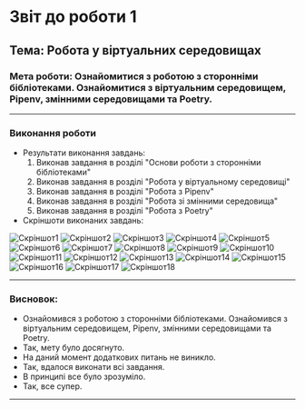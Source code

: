 # Звіт до роботи 1
## Тема: Робота у віртуальних середовищах
### Мета роботи: Ознайомитися з роботою з сторонніми бібліотеками. Ознайомитися з віртуальним середовищем, Pipenv, змінними середовищами та Poetry. 
---
### Виконання роботи
* Результати виконання завдань:
    1. Виконав завдання в розділі "Основи роботи з сторонніми бібліотеками"
    2. Виконав завдання в розділі "Робота у віртуальному середовищі"
    3. Виконав завдання в розділі "Робота з Pipenv"
    4. Виконав завдання в розділі "Робота зі змінними середовища"
    5. Виконав завдання в розділі "Робота з Poetry"
* Скріншоти виконаних завдань:

![Скріншот1](Photo/1_screen.png)
![Скріншот2](Photo/2_screen.png)
![Скріншот3](Photo/3_screen.png)
![Скріншот4](Photo/4_screen.png)
![Скріншот5](Photo/5_screen.png)
![Скріншот6](Photo/6_screen.png)
![Скріншот7](Photo/7_screen.png)
![Скріншот8](Photo/8_screen.png)
![Скріншот9](Photo/9_screen.png)
![Скріншот10](Photo/10_screen.png)
![Скріншот11](Photo/11_screen.png)
![Скріншот12](Photo/12_screen.png)
![Скріншот13](Photo/13_screen.png)
![Скріншот14](Photo/14_screen.png)
![Скріншот15](Photo/15_screen.png)
![Скріншот16](Photo/16_screen.png)
![Скріншот17](Photo/17_screen.png)
![Скріншот18](Photo/18_screen.png)

---
### Висновок:

- Ознайомився з роботою з сторонніми бібліотеками. Ознайомився з віртуальним середовищем, Pipenv, змінними середовищами та Poetry. 
- Так, мету було досягнуто.
- На даний момент додаткових питань не виникло.
- Так, вдалося виконати всі завдання.
- В принципі все було зрозуміло.
- Так, все супер.

---